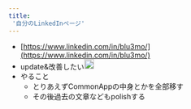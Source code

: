 ```yaml
---
title:
 '自分のLinkedInページ'
---
```


- [https://www.linkedin.com/in/blu3mo/](https://www.linkedin.com/in/blu3mo/)
- update&改善したい<img src='https://scrapbox.io/api/pages/blu3mo-public/blu3mo/icon' alt='blu3mo.icon' height="19.5"/>
- やること
    - とりあえずCommonAppの中身とかを全部移す
    - その後過去の文章などもpolishする

